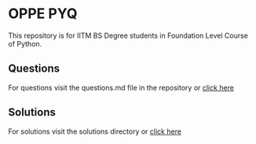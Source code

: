 # OPPE PYQ
This repository is for IITM BS Degree students in Foundation Level Course of Python.

## Questions
For questions visit the questions.md file in the repository or [click here](https://github.com/harshshah-codes/iitm-bs-intro-to-python-pyq/blob/main/questions.md)

## Solutions
For solutions visit the solutions directory or [click here](https://github.com/harshshah-codes/iitm-bs-intro-to-python-pyq/solutions)